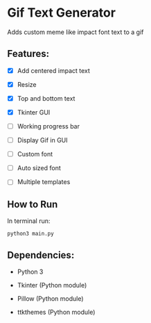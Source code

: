 # Gif Text Generator
Adds custom meme like impact font text to a gif


## Features:
- [x] Add centered impact text
- [x] Resize
- [x] Top and bottom text
- [x] Tkinter GUI
- [ ] Working progress bar
- [ ] Display Gif in GUI
- [ ] Custom font
- [ ] Auto sized font
- [ ] Multiple templates



## How to Run
In terminal run:
```
python3 main.py
```

## Dependencies:
* Python 3

* Tkinter (Python module)

* Pillow (Python module)

* ttkthemes (Python module)
